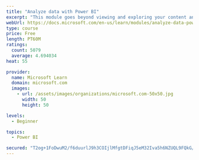 ```yaml
---
title: "Analyze data with Power BI"
excerpt: "This module goes beyond viewing and exploring your content and explains how to interact with it by working with reports and dashboards to uncover and share new business insights."
webUrl: https://docs.microsoft.com/en-us/learn/modules/analyze-data-power-bi/
type: course
price: Free
length: PT60M
ratings:
  count: 5079
  average: 4.694034
heat: 55

provider:
  name: Microsoft Learn
  domain: microsoft.com
  images:
    - url: /assets/images/organizations/microsoft.com-50x50.jpg
      width: 50
      height: 50

levels:
  - Beginner

topics:
  - Power BI

secured: "T2og+1FoDwuM2/f6duurlJ9h3COIjlMfgtDFiqJ5eM32Iva5h6NZUQL9FQkG/YAy/okp8DVEPzOsDeVq1NWVujd1+j1qAVN0lfqVzWcGrO7XuBk4llx8jIrylFGt4hx181hSvlKyCkoM3NCKea5wkVEesNgZo9ido9pfzjMLasIuudiwKJp4v+yKZIsahhEuwUGJX5GpaLMu3Ush6F5Ihf6ytF0BEYUjtYEb/Vk2c0G2ZaaFGUevbIk0gkBmv8a3OEegtc/9ENauODmUdRqDMCcNToMuheEracSj7zuq1x5yImCbnn49jsEKomo3tk/Hb+LdKNprO9hPLbSEpWypZGX3yQnr+EjuWqrS2alNfv97LO+TfjzkLjBd/oF+lrmQ3l08isojKZoOZTjJCrksC/FjIe9ChDasTzlZG7RMKKk=;s+6kE38Vr4PooD43qjqIBw=="
---
```


